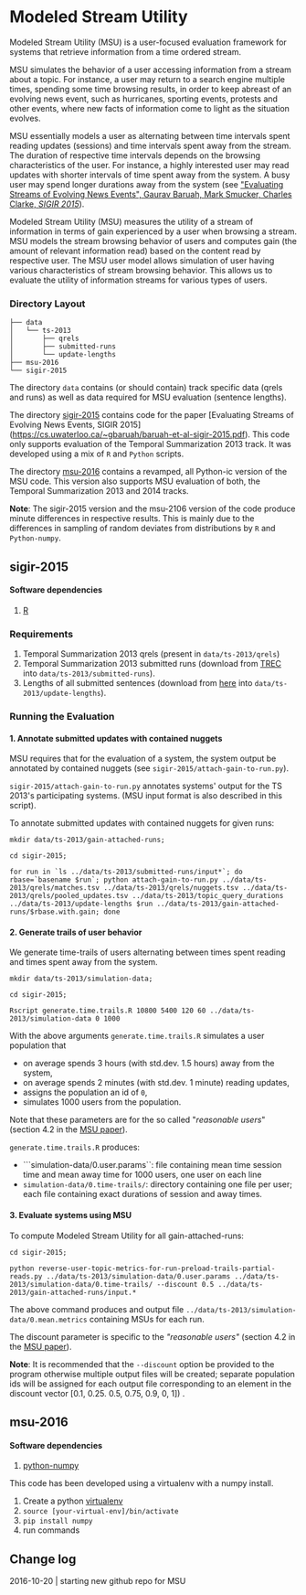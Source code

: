 # Modeled Stream Utility

Modeled Stream Utility (MSU) is a user-focused evaluation framework for
systems that retrieve information from a time ordered stream.

MSU simulates the behavior of a user accessing information from a stream about
a topic.  For instance, a user may return to a search engine multiple times,
spending some time browsing results, in order to keep abreast of an evolving
news event, such as hurricanes, sporting events, protests and other events,
where new facts of information come to light as the situation evolves.

MSU essentially models a user as alternating between time intervals spent reading updates (sessions) and time intervals spent away from the stream.
The duration of respective time intervals depends on the browsing characteristics of the user. For instance, a highly interested user may read updates with shorter intervals of time spent away from the system. A busy user may spend longer durations away from the system 
(see ["Evaluating Streams of Evolving News Events", Gaurav Baruah, Mark
Smucker, Charles Clarke, _SIGIR
2015_](https://cs.uwaterloo.ca/~gbaruah/baruah-et-al-sigir-2015.pdf)).

Modeled Stream Utility (MSU) measures the utility of a stream of information in terms of gain experienced by a user when browsing a stream.
MSU models the stream browsing behavior of users and computes gain (the amount of relevant information read) based on the content read by respective user. 
The MSU user model allows simulation of user having various characteristics of stream browsing behavior. This allows us to evaluate the utility  of information streams for various types of users.

### Directory Layout
```
├── data
│   └── ts-2013
│       ├── qrels
│       ├── submitted-runs
│       └── update-lengths
├── msu-2016
└── sigir-2015
```

The directory ```data``` contains (or should contain) track specific data (qrels and runs) as well as data required for MSU evaluation (sentence lengths).


The directory [sigir-2015](#sigir-2015) contains code for the paper [Evaluating Streams of Evolving News Events, SIGIR 2015] (https://cs.uwaterloo.ca/~gbaruah/baruah-et-al-sigir-2015.pdf). This code only supports evaluation of the Temporal Summarization 2013 track. It was developed using a mix of ```R``` and ```Python``` scripts.

The directory [msu-2016](#msu-2016) contains a revamped, all Python-ic version of the MSU code. This version also supports MSU evaluation of both, the Temporal Summarization 2013 and 2014 tracks. 

**Note**: The sigir-2015 version and the msu-2106 version of the code produce minute differences in respective results. This is mainly due to the differences in sampling of random deviates from distributions by ```R``` and ```Python-numpy```.


## sigir-2015

#### Software dependencies
1. [R](https://www.r-project.org/) 

### Requirements

1. Temporal Summarization 2013 qrels (present in ```data/ts-2013/qrels```)
2. Temporal Summarization 2013 submitted runs (download from [TREC](trec.nist.gov) into ```data/ts-2013/submitted-runs```).
3. Lengths of all submitted sentences (download from [here](https://cs.uwaterloo.ca/~gbaruah/ts-2013-update-lengths.html) into ```data/ts-2013/update-lengths```).

### Running the Evaluation

#### 1. Annotate submitted updates with contained nuggets
MSU requires that for the evaluation of a system, the system output be annotated by contained nuggets (see ```sigir-2015/attach-gain-to-run.py```).

```sigir-2015/attach-gain-to-run.py``` annotates systems' output for the TS 2013's participating systems. (MSU input format is also described in this script).

To annotate submitted updates with contained nuggets for given runs:
```
mkdir data/ts-2013/gain-attached-runs;

cd sigir-2015;

for run in `ls ../data/ts-2013/submitted-runs/input*`; do rbase=`basename $run`; python attach-gain-to-run.py ../data/ts-2013/qrels/matches.tsv ../data/ts-2013/qrels/nuggets.tsv ../data/ts-2013/qrels/pooled_updates.tsv ../data/ts-2013/topic_query_durations ../data/ts-2013/update-lengths $run ../data/ts-2013/gain-attached-runs/$rbase.with.gain; done
```

#### 2. Generate trails of user behavior

We generate time-trails of users alternating between times spent reading and times spent away from the system.

```
mkdir data/ts-2013/simulation-data;

cd sigir-2015;

Rscript generate.time.trails.R 10800 5400 120 60 ../data/ts-2013/simulation-data 0 1000
```  

With the above arguments ```generate.time.trails.R``` simulates a user population that 

- on average spends 3 hours (with std.dev. 1.5 hours) away from the system,
- on average spends 2 minutes (with std.dev. 1 minute) reading updates,
- assigns the population an id of ```0```,
- simulates 1000 users from the population.

Note that these parameters are for the so called "_reasonable users_" (section 4.2 in the
[MSU paper](https://cs.uwaterloo.ca/~gbaruah/baruah-et-al-sigir-2015.pdf)).


```generate.time.trails.R``` produces:

- ```simulation-data/0.user.params``: file containing mean time session time and mean  away time for 1000 users, one user on each line
- ```simulation-data/0.time-trails/```: directory containing one file per user; each file containing exact durations of session and away times.


#### 3. Evaluate systems using MSU

To compute Modeled Stream Utility for all gain-attached-runs:
```
cd sigir-2015;

python reverse-user-topic-metrics-for-run-preload-trails-partial-reads.py ../data/ts-2013/simulation-data/0.user.params ../data/ts-2013/simulation-data/0.time-trails/ --discount 0.5 ../data/ts-2013/gain-attached-runs/input.*
```

The above command produces and output file ```../data/ts-2013/simulation-data/0.mean.metrics``` containing MSUs for each run.

The discount parameter is specific to the _"reasonable users"_ (section 4.2 in the
[MSU paper](https://cs.uwaterloo.ca/~gbaruah/baruah-et-al-sigir-2015.pdf)).

**Note**: It is recommended that the ```--discount``` option be provided to the program otherwise multiple output files will be created; separate population ids will be assigned for each output file corresponding to an element in the discount vector [0.1, 0.25. 0.5, 0.75, 0.9, 0, 1]) . 

## msu-2016

#### Software dependencies
1. [python-numpy](http://www.numpy.org/)

This code has been developed using a virtualenv with a numpy install.

1. Create a python [virtualenv](https://virtualenv.pypa.io/en/latest/)
2. ```source [your-virtual-env]/bin/activate```
3. ```pip install numpy```
4. run commands

## Change log
2016-10-20  |  starting new github repo for MSU  